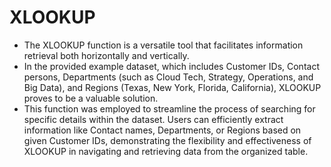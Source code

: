 # XLOOKUP

- The XLOOKUP function is a versatile tool that facilitates information retrieval both horizontally and vertically. 
- In the provided example dataset, which includes Customer IDs, Contact persons, Departments (such as Cloud Tech, Strategy, Operations, and Big Data), and Regions (Texas, New York, Florida, California), XLOOKUP proves to be a valuable solution.
- This function was employed to streamline the process of searching for specific details within the dataset. Users can efficiently extract information like Contact names, Departments, or Regions based on given Customer IDs, demonstrating the flexibility and effectiveness of XLOOKUP in navigating and retrieving data from the organized table.  
